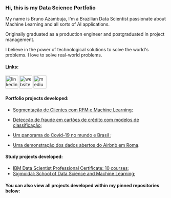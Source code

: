 ### Hi, this is my Data Science Portfolio
My name is Bruno Azambuja, I'm a Brazilian Data Scientist passionate about Machine Learning and all sorts of AI applications.

Originally graduated as a production engineer and postgraduated in project management.

I believe in the power of technological solutions to solve the world's problems. I love to solve real-world problems.

#### Links:

[<img src='https://cdn.jsdelivr.net/npm/simple-icons@3.0.1/icons/linkedin.svg' alt='linkedin' height='40'>](https://www.linkedin.com/in/brunoazambuja/)  [<img src='https://cdn.jsdelivr.net/npm/simple-icons@3.0.1/icons/icloud.svg' alt='website' height='40'>](https://www.brunoazambuja.com/)  [<img src='https://cdn.jsdelivr.net/npm/simple-icons@3.0.1/icons/medium.svg' alt='medium' height='40'>](https://medium.com/@brunoazambuja_78996)

#### Portfolio projects developed:

- [Segmentação de Clientes com RFM e Machine Learning](https://github.com/BrunoAzambuja/Classificacao_Deteccao_de_Fraude_em_Cartoes_de_Credito/blob/main/Classifica%C3%A7%C3%A3o_Detec%C3%A7%C3%A3o_de_Fraude_em_Cart%C3%B5es_de_Cr%C3%A9dito.ipynb);

- [Detecção de fraude em cartões de crédito com modelos de classificação](https://github.com/BrunoAzambuja/Classificacao_Detecao_de_Fraude_em_Cartoes_de_Credito/blob/main/Classifica%C3%A7%C3%A3o_Detec%C3%A7%C3%A3o_de_Fraude_em_Cart%C3%B5es_de_Cr%C3%A9dito.ipynb);

- [Um panorama do Covid-19 no mundo e Brasil ](https://github.com/BrunoAzambuja/Covid_19_panorama_do_mundo_e_Brasil/blob/main/Covid_19_panorama_do_mundo_e_Brasil.ipynb);

- [Uma demonstração dos dados abertos do Airbnb em Roma](https://github.com/BrunoAzambuja/Airbnb_em_Roma_analise-exploratoria/blob/main/Airbnb_em_Roma_analise_exploratoria_dos_dados.ipynb).


#### Study projects developed:

- [IBM Data Scientist Professional Certificate: 10 courses](https://github.com/BrunoAzambuja/IBM-Data-Science-Professional-Certificate);
- [Sigmoidal: School of Data Science and Machine Learning](https://github.com/BrunoAzambuja/Sigmoidal-School-of-Data-Science-and-Machine-Learning);
#### You can also view all projects developed within my pinned repositories below:
